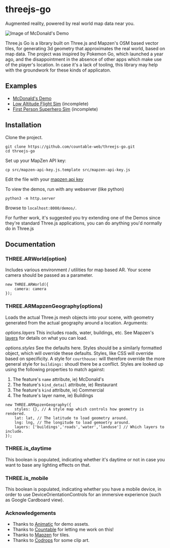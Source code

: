 # threejs-go

Augmented reality, powered by real world map data near you.

![Image of McDonald's Demo](https://github.com/countable-web/threejs-go/blob/gh-pages/assets/screengrab.png)

Three.js Go is a library built on Three.js and Mapzen's OSM based vector tiles, for generating 3d geometry that approximates the real world, based on map data. The project was inspired by Pokemon Go, which launched a year ago, and the disappointment in the absence of other apps which make use of the player's location. In case it's a lack of tooling, this library may help with the groundwork for these kinds of applicaton.

## Examples

  * [McDonald's Demo](https://countable-web.github.io/threejs-go/demos/mcd/)
  * [Low Altitude Flight Sim](https://countable-web.github.io/threejs-go/demos/fly/) (incomplete)
  * [First Person Superhero Sim](https://countable-web.github.io/threejs-go/demos/fps/) (incomplete)

## Installation
Clone the project.

```
git clone https://github.com/countable-web/threejs-go.git
cd threejs-go
```

Set up your MapZen API key:

```
cp src/mapzen-api-key.js.template src/mapzen-api-key.js
```

Edit the file with your [mapzen api key](https://mapzen.com/developers/sign_in)

To view the demos, run with any webserver (like python)
```
python3 -m http.server
```

Browse to `localhost:8000/demos/`.

For further work, it's suggested you try extending one of the Demos since they're standard Three.js applications, you can do anything you'd normally do in Three.js

## Documentation

### THREE.ARWorld(option)
Includes various environment / utilities for map based AR. Your scene camera should be passed as a parameter.
```
new THREE.ARWorld({
    camera: camera
});
```

### THREE.ARMapzenGeography(options)
Loads the actual Three.js mesh objects into your scene, with geometry generated from the actual geography around a location. Arguments:

*options.layers* This includes roads, water, buildings, etc. See Mapzen's [layers](https://mapzen.com/documentation/vector-tiles/layers/#places) for details on what you can load.

*options.styles* See the defaults here. Styles should be a similarly formatted object, which will override these defaults. Styles, like CSS will override based on specificity. A style for `courthouse:` will therefore override the more general style for `buildings:` shoudl there be a conflict. Styles are looked up using the following properties to match against:

1. The feature's `name` attribute, ie) McDonald's
2. The feature's `kind_detail` attribute, ie) Restaurant
3. The feature's `kind` attribute, ie) Commercial
4. The feature's layer name, ie) Buildings

```
new THREE.ARMapzenGeography({
    styles: {}, // A style map which controls how geometry is rendered.
    lat: lat, // The latitude to load geometry around.
    lng: lng, // The longitude to load gemoetry around.
    layers: ['buildings','roads','water','landuse'] // Which layers to include.
});
```

### THREE.is_daytime
This boolean is populated, indicating whether it's daytime or not in case you want to base any lighting effects on that.

### THREE.is_mobile
This boolean is populated, indicating whether you have a mobile device, in order to use DeviceOrientationControls for an immersive experience (such as Google Cardboard view).

### Acknowledgements

  * Thanks to [Animatic](http://www.animaticmedia.com/) for demo assets.
  * Thanks to [Countable](http://countable.ca) for letting me work on this!
  * Thanks to [Mapzen](https://mapzen.com) for tiles.
  * Thanks to [Codrops](https://tympanus.net/codrops/) for some clip art.

